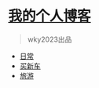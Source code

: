 # [我的个人博客](https://wangkaiyuan666.github.io/blog/)
> wky2023出品

- [日常](projects/markdown/index.md)
- [买新车](aboutme.md)
- [旅游](travel.md)

